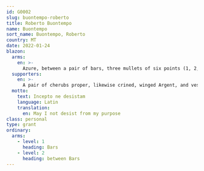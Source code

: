 ```yaml
---
id: G0002
slug: buontempo-roberto
title: Roberto Buontempo
name: Buontempo
sort_name: Buontempo, Roberto
country: MT
date: 2022-01-24
blazon:
  arms:
    en: >-
      Azure, between a pair of bars, three mullets of six points (1, 2, 1), differenced at fess by a Cross Potent between four plain crosslets all Or.
  supporters:
    en: >-
      A pair of cherubs proper, likewise crined, winged Argent, and vested around the loins Gules; that at dexter holding in his exterior hand a map of the world, that at sinister a rod of Aesculapius Or, with serpent Vert.
  motto:
    text: Incepto ne desistam
    language: Latin
    translation:
      en: May I not desist from my purpose
class: personal
type: grant
ordinary:
  arms:
    - level: 1
      heading: Bars
    - level: 2
      heading: between Bars
---
```

